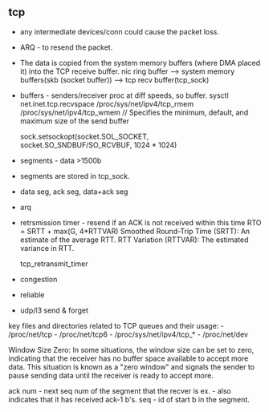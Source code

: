 ## tcp

- any intermediate devices/conn could cause the packet loss.
- ARQ - to resend the packet.
- The data is copied from the system memory buffers (where DMA placed it) into the TCP receive buffer.
	nic ring buffer --> system memory buffers(skb (socket buffer)) --> tcp recv buffer(tcp_sock)
- buffers - senders/receiver proc at diff speeds, so buffer.
	sysctl net.inet.tcp.recvspace
	/proc/sys/net/ipv4/tcp_rmem
	/proc/sys/net/ipv4/tcp_wmem // Specifies the minimum, default, and maximum size of the send buffer

	sock.setsockopt(socket.SOL_SOCKET, socket.SO_SNDBUF/SO_RCVBUF, 1024 * 1024)


- segments - data >1500b
- segments are stored in tcp_sock.
- data seg, ack seg, data+ack seg
- arq
- retrsmission timer - resend if an ACK is not received within this time
	RTO = SRTT + max(G, 4*RTTVAR)
	Smoothed Round-Trip Time (SRTT): An estimate of the average RTT.
	RTT Variation (RTTVAR): The estimated variance in RTT.

	tcp_retransmit_timer
- congestion
- reliable
 - udp/l3 send & forget

key files and directories related to TCP queues and their usage:
	- /proc/net/tcp
	- /proc/net/tcp6
	- /proc/sys/net/ipv4/tcp_*
	- /proc/net/dev


Window Size Zero: In some situations, the window size can be set to zero, indicating that the receiver has no buffer space available to accept more data. This situation is known as a "zero window" and signals the sender to pause sending data until the receiver is ready to accept more.


ack num - next seq num of the segment that the recver is ex.
	- also indicates that it has received ack-1 b's.
seq - id of start b in the segment.

